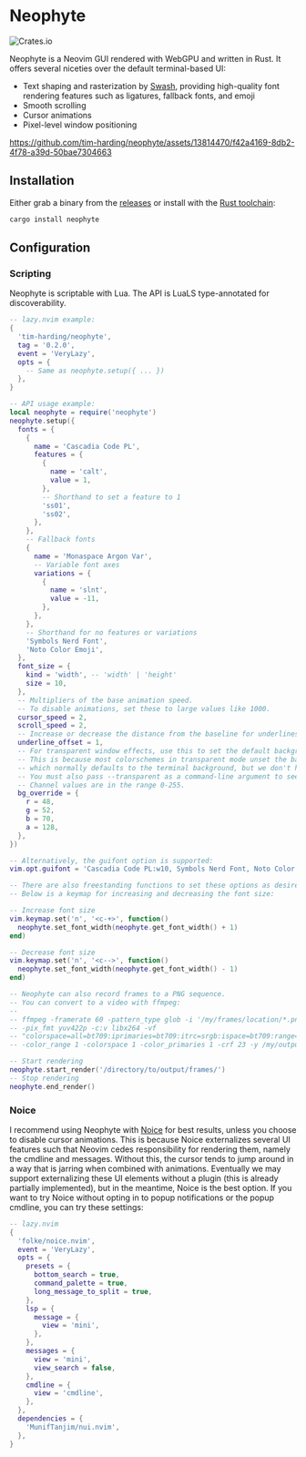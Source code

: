 # Neophyte

![Crates.io](https://img.shields.io/crates/d/neophyte)

Neophyte is a Neovim GUI rendered with WebGPU and written in Rust. 
It offers several niceties over the default terminal-based UI:

- Text shaping and rasterization by [Swash](https://github.com/dfrg/swash),
  providing high-quality font rendering features such as ligatures, fallback
  fonts, and emoji
- Smooth scrolling
- Cursor animations
- Pixel-level window positioning

https://github.com/tim-harding/neophyte/assets/13814470/f42a4169-8db2-4f78-a39d-50bae7304663

## Installation

Either grab a binary from the
[releases](https://github.com/tim-harding/neophyte/releases/latest) or install
with the [Rust toolchain](https://www.rust-lang.org/tools/install):

```bash
cargo install neophyte
```

## Configuration

### Scripting

Neophyte is scriptable with Lua. The API is LuaLS type-annotated for
discoverability. 

```lua
-- lazy.nvim example:
{
  'tim-harding/neophyte',
  tag = '0.2.0',
  event = 'VeryLazy',
  opts = {
    -- Same as neophyte.setup({ ... })
  },
}

-- API usage example:
local neophyte = require('neophyte')
neophyte.setup({
  fonts = {
    {
      name = 'Cascadia Code PL',
      features = {
        {
          name = 'calt',
          value = 1,
        },
        -- Shorthand to set a feature to 1
        'ss01', 
        'ss02',
      },
    },
    -- Fallback fonts 
    {
      name = 'Monaspace Argon Var',
      -- Variable font axes
      variations = {
        {
          name = 'slnt',
          value = -11,
        },
      },
    },
    -- Shorthand for no features or variations
    'Symbols Nerd Font',
    'Noto Color Emoji',
  },
  font_size = {
    kind = 'width', -- 'width' | 'height'
    size = 10,
  },
  -- Multipliers of the base animation speed.
  -- To disable animations, set these to large values like 1000.
  cursor_speed = 2,
  scroll_speed = 2,
  -- Increase or decrease the distance from the baseline for underlines.
  underline_offset = 1,
  -- For transparent window effects, use this to set the default background color. 
  -- This is because most colorschemes in transparent mode unset the background,
  -- which normally defaults to the terminal background, but we don't have that here. 
  -- You must also pass --transparent as a command-line argument to see the effect.
  -- Channel values are in the range 0-255. 
  bg_override = {
    r = 48,
    g = 52,
    b = 70,
    a = 128,
  },
})

-- Alternatively, the guifont option is supported:
vim.opt.guifont = 'Cascadia Code PL:w10, Symbols Nerd Font, Noto Color Emoji'

-- There are also freestanding functions to set these options as desired. 
-- Below is a keymap for increasing and decreasing the font size:

-- Increase font size
vim.keymap.set('n', '<c-+>', function()
  neophyte.set_font_width(neophyte.get_font_width() + 1)
end)

-- Decrease font size
vim.keymap.set('n', '<c-->', function()
  neophyte.set_font_width(neophyte.get_font_width() - 1)
end)

-- Neophyte can also record frames to a PNG sequence.
-- You can convert to a video with ffmpeg:
--
-- ffmpeg -framerate 60 -pattern_type glob -i '/my/frames/location/*.png' 
-- -pix_fmt yuv422p -c:v libx264 -vf 
-- "colorspace=all=bt709:iprimaries=bt709:itrc=srgb:ispace=bt709:range=tv:irange=pc"  
-- -color_range 1 -colorspace 1 -color_primaries 1 -crf 23 -y /my/output/video.mp4

-- Start rendering
neophyte.start_render('/directory/to/output/frames/')
-- Stop rendering
neophyte.end_render()
```

### Noice

I recommend using Neophyte with [Noice](https://github.com/folke/noice.nvim) for
best results, unless you choose to disable cursor animations. This is because
Noice externalizes several UI features such that Neovim cedes responsibility
for rendering them, namely the cmdline and messages. Without this, the cursor
tends to jump around in a way that is jarring when combined with animations.
Eventually we may support externalizing these UI elements without a plugin
(this is already partially implemented), but in the meantime, Noice is the
best option. If you want to try Noice without opting in to popup notifications
or the popup cmdline, you can try these settings:

```lua
-- lazy.nvim
{
  'folke/noice.nvim',
  event = 'VeryLazy',
  opts = {
    presets = {
      bottom_search = true,
      command_palette = true,
      long_message_to_split = true,
    },
    lsp = {
      message = {
        view = 'mini',
      },
    },
    messages = {
      view = 'mini',
      view_search = false,
    },
    cmdline = {
      view = 'cmdline',
    },
  },
  dependencies = {
    'MunifTanjim/nui.nvim',
  },
}
```
